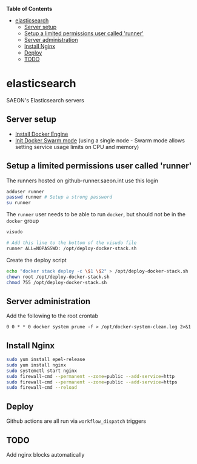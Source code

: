 <!-- START doctoc generated TOC please keep comment here to allow auto update -->
<!-- DON'T EDIT THIS SECTION, INSTEAD RE-RUN doctoc TO UPDATE -->
**Table of Contents**

- [elasticsearch](#elasticsearch)
  - [Server setup](#server-setup)
  - [Setup a limited permissions user called 'runner'](#setup-a-limited-permissions-user-called-runner)
  - [Server administration](#server-administration)
  - [Install Nginx](#install-nginx)
  - [Deploy](#deploy)
  - [TODO](#todo)

<!-- END doctoc generated TOC please keep comment here to allow auto update -->

# elasticsearch
SAEON's Elasticsearch servers

## Server setup

- [Install Docker Engine](https://docs.docker.com/engine/install/centos/)
- [Init Docker Swarm mode](https://docs.docker.com/engine/swarm/swarm-tutorial/create-swarm/) (using a single node - Swarm mode allows setting service usage limits on CPU and memory)

## Setup a limited permissions user called 'runner'
The runners hosted on github-runner.saeon.int use this login

```sh
adduser runner
passwd runner # Setup a strong password
su runner
```

The `runner` user needs to be able to run `docker`, but should not be in the `docker` group

```sh
visudo

# Add this line to the bottom of the visudo file
runner ALL=NOPASSWD: /opt/deploy-docker-stack.sh
```

Create the deploy script

```sh
echo "docker stack deploy -c \$1 \$2" > /opt/deploy-docker-stack.sh
chown root /opt/deploy-docker-stack.sh 
chmod 755 /opt/deploy-docker-stack.sh
```

## Server administration
Add the following to the root crontab
```
0 0 * * 0 docker system prune -f > /opt/docker-system-clean.log 2>&1
```

## Install Nginx

```sh
sudo yum install epel-release
sudo yum install nginx
sudo systemctl start nginx
sudo firewall-cmd --permanent --zone=public --add-service=http
sudo firewall-cmd --permanent --zone=public --add-service=https
sudo firewall-cmd --reload
```

## Deploy
Github actions are all run via `workflow_dispatch` triggers

## TODO
Add nginx blocks automatically
